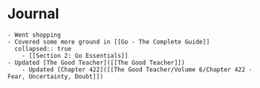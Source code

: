 # Journal
	- Went shopping
	- Covered some more ground in [[Go - The Complete Guide]]
	  collapsed:: true
		- [[Section 2: Go Essentials]]
	- Updated [The Good Teacher]([[The Good Teacher]])
		- Updated [Chapter 422]([[The Good Teacher/Volume 6/Chapter 422 - Fear, Uncertainty, Doubt]])